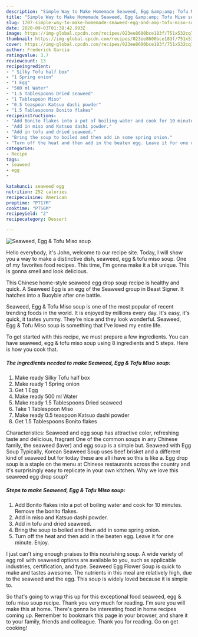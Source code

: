 ```yaml
---
description: "Simple Way to Make Homemade Seaweed, Egg &amp;amp; Tofu Miso soup"
title: "Simple Way to Make Homemade Seaweed, Egg &amp;amp; Tofu Miso soup"
slug: 1707-simple-way-to-make-homemade-seaweed-egg-and-amp-tofu-miso-soup
date: 2020-09-03T01:38:42.993Z
image: https://img-global.cpcdn.com/recipes/023ee8600bce183f/751x532cq70/seaweed-egg-tofu-miso-soup-recipe-main-photo.jpg
thumbnail: https://img-global.cpcdn.com/recipes/023ee8600bce183f/751x532cq70/seaweed-egg-tofu-miso-soup-recipe-main-photo.jpg
cover: https://img-global.cpcdn.com/recipes/023ee8600bce183f/751x532cq70/seaweed-egg-tofu-miso-soup-recipe-main-photo.jpg
author: Frederick Garcia
ratingvalue: 3.7
reviewcount: 13
recipeingredient:
- " Silky Tofu half box"
- "1 Spring onion"
- "1 Egg"
- "500 ml Water"
- "1.5 Tablespoons Dried seaweed"
- "1 Tablespoon Miso"
- "0.5 teaspoon Katsuo dashi powder"
- "1.5 Tablespoons Bonito flakes"
recipeinstructions:
- "Add Bonito flakes into a pot of boiling water and cook for 10 minutes. Remove the bonito flakes."
- "Add in miso and Katsuo dashi powder."
- "Add in tofu and dried seaweed."
- "Bring the soup to boiled and then add in some spring onion."
- "Turn off the heat and then add in the beaten egg. Leave it for one minute. Enjoy."
categories:
- Recipe
tags:
- seaweed
- egg
- 

katakunci: seaweed egg  
nutrition: 252 calories
recipecuisine: American
preptime: "PT17M"
cooktime: "PT56M"
recipeyield: "2"
recipecategory: Dessert

---
```



![Seaweed, Egg &amp; Tofu Miso soup](https://img-global.cpcdn.com/recipes/023ee8600bce183f/751x532cq70/seaweed-egg-tofu-miso-soup-recipe-main-photo.jpg)

Hello everybody, it's John, welcome to our recipe site. Today, I will show you a way to make a distinctive dish, seaweed, egg &amp; tofu miso soup. One of my favorites food recipes. This time, I'm gonna make it a bit unique. This is gonna smell and look delicious.

This Chinese home-style seaweed egg drop soup recipe is healthy and quick. A Seaweed Egg is an egg of the Seaweed group in Beast Signer. It hatches into a Buoybie after one battle.

Seaweed, Egg &amp; Tofu Miso soup is one of the most popular of recent trending foods in the world. It is enjoyed by millions every day. It's easy, it's quick, it tastes yummy. They're nice and they look wonderful. Seaweed, Egg &amp; Tofu Miso soup is something that I've loved my entire life.


To get started with this recipe, we must prepare a few ingredients. You can have seaweed, egg &amp; tofu miso soup using 8 ingredients and 5 steps. Here is how you cook that.

<!--inarticleads1-->

##### The ingredients needed to make Seaweed, Egg &amp; Tofu Miso soup:

1. Make ready  Silky Tofu half box
1. Make ready 1 Spring onion
1. Get 1 Egg
1. Make ready 500 ml Water
1. Make ready 1.5 Tablespoons Dried seaweed
1. Take 1 Tablespoon Miso
1. Make ready 0.5 teaspoon Katsuo dashi powder
1. Get 1.5 Tablespoons Bonito flakes


Characteristics: Seaweed and egg soup has attractive color, refreshing taste and delicious, fragrant One of the common soups in any Chinese family, the seaweed (laver) and egg soup is a simple but. Seaweed with Egg Soup Typically, Korean Seaweed Soup uses beef brisket and a different kind of seaweed but for today these are all i have so this is like a. Egg drop soup is a staple on the menu at Chinese restaurants across the country and it&#39;s surprisingly easy to replicate in your own kitchen. Why we love this seaweed egg drop soup? 

<!--inarticleads2-->

##### Steps to make Seaweed, Egg &amp; Tofu Miso soup:

1. Add Bonito flakes into a pot of boiling water and cook for 10 minutes. Remove the bonito flakes.
1. Add in miso and Katsuo dashi powder.
1. Add in tofu and dried seaweed.
1. Bring the soup to boiled and then add in some spring onion.
1. Turn off the heat and then add in the beaten egg. Leave it for one minute. Enjoy.


I just can&#39;t sing enough praises to this nourishing soup. A wide variety of egg roll with seaweed options are available to you, such as applicable industries, certification, and type. Seaweed Egg Flower Soup is quick to make and tastes awesome. The nutrients in this meal are relatively high, due to the seaweed and the egg. This soup is widely loved because it is simple to. 

So that's going to wrap this up for this exceptional food seaweed, egg &amp; tofu miso soup recipe. Thank you very much for reading. I'm sure you will make this at home. There's gonna be interesting food in home recipes coming up. Remember to bookmark this page in your browser, and share it to your family, friends and colleague. Thank you for reading. Go on get cooking!
